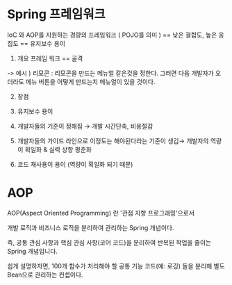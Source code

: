 # Spring 프레임워크
 IoC 와 AOP를 지원하는 경량의 프레임워크 ( POJO를 의미 ) == 낮은 결합도, 높은 응집도 == 유지보수 용이
1. 개요
프레임 워크 == 골격 

-> 예시 ) 리모콘 : 리모콘을 만드는 메뉴얼 같은것을 정한다. 그러면 다음 개발자가 오더라도 메뉴 버튼을  어떻게 만드는지 메뉴얼이 있을 것이다.

2. 장점
1. 유지보수 용이

2. 개발자들의 기준이 정해짐 → 개발 시간단축, 비용절감 

3. 개발자들의 가이드 라인으로 이정도는 해야된다라는 기준이 생김→ 개발자의 역량이 획일화 & 실력 상향 평준화

4.  코드 재사용이 용이 (역량이 획일화 되기 때문)


# AOP 
AOP(Aspect Oriented Programming) 란 '관점 지향 프로그래밍'으로서 

개발 로직과 비즈니스 로직을 분리하여 관리하는 Spring 개념이다. 

즉, 공통 관심 사항과 핵심 관심 사항(코어 코드)을 분리하여 반복된 작업을 줄이는 Spring 개념입니다.

쉽게 설명하자면, 100개 함수가 처리해야 할 공통 기능 코드(예: 로깅) 들을 분리해 별도 Bean으로 관리하는 컨셉이다.
